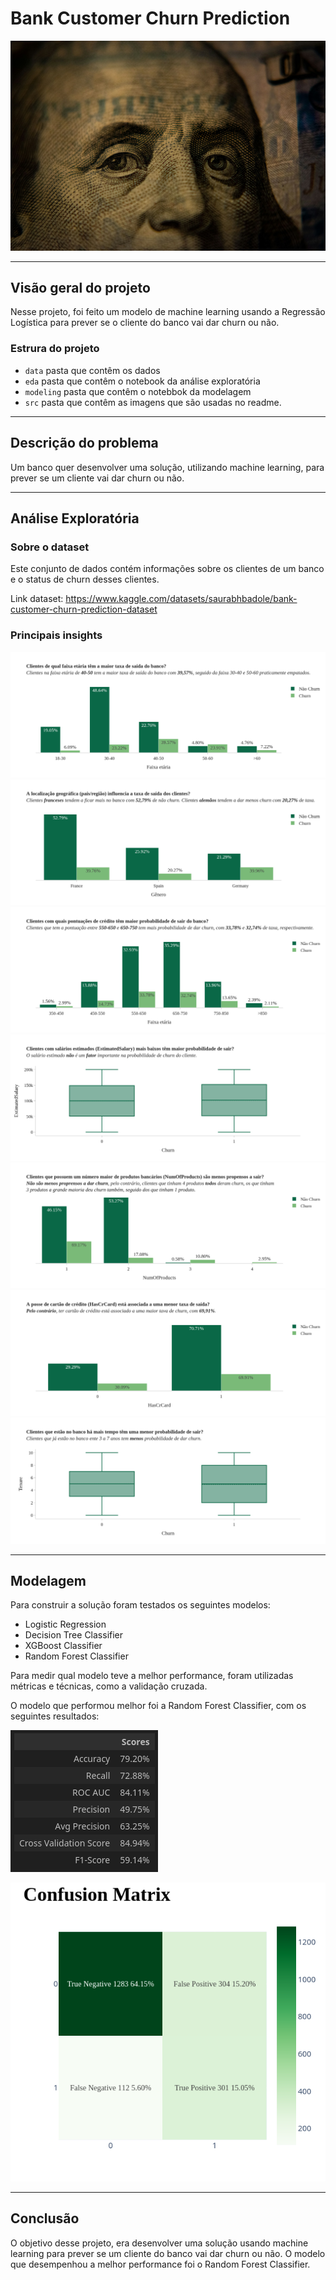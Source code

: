 # Bank Customer Churn Prediction

![imagem](src/adam-nir-wTO6MWpMrJk-unsplash.jpg)

---
## Visão geral do projeto
Nesse projeto, foi feito um modelo de machine learning usando a Regressão Logística para prever se o cliente do banco vai dar churn ou não.

### Estrura do projeto
- `data` pasta que contêm os dados
- `eda` pasta que contêm o notebook da análise exploratória
- `modeling` pasta que contêm o notebbok da modelagem
- `src` pasta que contêm as imagens que são usadas no readme.

---
## Descrição do problema
Um banco quer desenvolver uma solução, utilizando machine learning, para prever se um cliente vai dar churn ou não.

---
## Análise Exploratória

### Sobre o dataset
Este conjunto de dados contém informações sobre os clientes de um banco e o status de churn desses clientes.  

Link dataset: https://www.kaggle.com/datasets/saurabhbadole/bank-customer-churn-prediction-dataset

### Principais insights
![imagem1](src/pergunta1_1.png)
![imagem1_3](src/pergunta1_3.png)
![imagem2_1](src/pergunta2_1.png)
![imagem2_3](src/pergunta2_3.png)
![imagem3_1](src/pergunta3_1.png)
![imagem3_2](src/pergunta3_2.png)
![imagem4_1](src/pergunta4_1.png)

---
## Modelagem
Para construir a solução foram testados os seguintes modelos:
- Logistic Regression
- Decision Tree Classifier
- XGBoost Classifier
- Random Forest Classifier  

Para medir qual modelo teve a melhor performance, foram utilizadas métricas e técnicas, como a validação cruzada.  

O modelo que performou melhor foi a Random Forest Classifier, com os seguintes resultados:

![metrics_rd](src/metrics_rd.png)  

![cm_rd](src/cm_rd.png)


---
## Conclusão
O objetivo desse projeto, era desenvolver uma solução usando machine learning para prever se um cliente do banco vai dar churn ou não. O modelo que desempenhou a melhor performance foi o Random Forest Classifier.